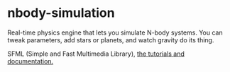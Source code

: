 # nbody-simulation
Real-time physics engine that lets you simulate N-body systems. You can tweak parameters, add stars or planets, and watch gravity do its thing. 

SFML (Simple and Fast Multimedia Library), [the tutorials and documentation.](https://www.sfml-dev.org/learn/)

